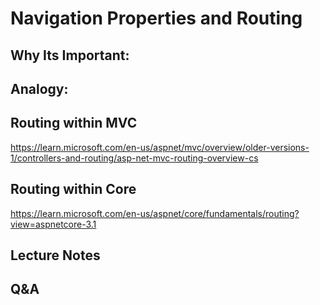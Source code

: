 # Navigation Properties and Routing

## Why Its Important:

## Analogy:

## Routing within MVC

<https://learn.microsoft.com/en-us/aspnet/mvc/overview/older-versions-1/controllers-and-routing/asp-net-mvc-routing-overview-cs>

## Routing within Core

<https://learn.microsoft.com/en-us/aspnet/core/fundamentals/routing?view=aspnetcore-3.1>

## Lecture Notes

## Q&A